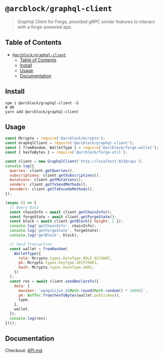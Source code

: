 # `@arcblock/graphql-client`

> Graphql Client for Forge, provided gRPC similar features to interact with a forge-powered app.

## Table of Contents

- [`@arcblock/graphql-client`](#arcblockgraphql-client)
  - [Table of Contents](#table-of-contents)
  - [Install](#install)
  - [Usage](#usage)
  - [Documentation](#documentation)

## Install

```shell
npm i @arcblock/graphql-client -S
# OR
yarn add @arcblock/graphql-client
```

## Usage

```js
const Mcrypto = require('@arcblock/mcrypto');
const GraphqlClient = require('@arcblock/graphql-client');
const { fromRandom, WalletType } = require('@arcblock/forge-wallet');
const { hexToBytes } = require('@arcblock/forge-util');

const client = new GraphqlClient('http://localhost:8210/api');
console.log({
  queries: client.getQueries(),
  subscriptions: client.getSubscriptions(),
  mutations: client.getMutations(),
  senders: client.getTxSendMethods(),
  encoders: client.getTxEncodeMethods(),
});

(async () => {
  // Query Data
  const chainInfo = await client.getChainInfo();
  const forgeState = await client.getForgeState();
  const block = await client.getBlock({ height: 2 });
  console.log('getChainInfo', chainInfo);
  console.log('getForgeState', forgeState);
  console.log('getBlock', block);

  // Send Transaction
  const wallet = fromRandom(
    WalletType({
      role: Mcrypto.types.RoleType.ROLE_ACCOUNT,
      pk: Mcrypto.types.KeyType.SECP256K1,
      hash: Mcrypto.types.HashType.SHA3,
    })
  );
  const res = await client.sendDeclareTx({
    data: {
      moniker: `wangshijun_${Math.round(Math.random() * 1000)}`,
      pk: Buffer.from(hexToBytes(wallet.publicKey)),
      type,
    },
    wallet,
  });
  console.log(res);
})();
```

## Documentation

Checkout: [API.md](./docs/API.md).

